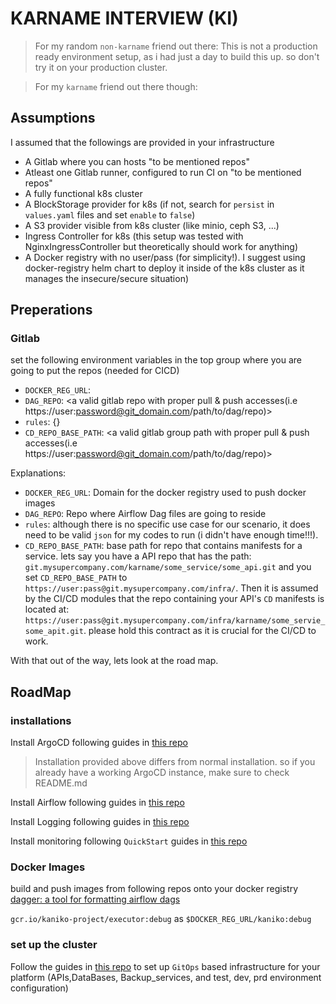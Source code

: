 # KARNAME INTERVIEW (KI)

> For my random `non-karname` friend out there: This is not a production ready environment setup, as i had just a day to build this up.
so don't try it on your production cluster.

> For my `karname` friend out there though:

## Assumptions 
I assumed that the followings are provided in your infrastructure
- A Gitlab where you can hosts "to be mentioned repos" 
- Atleast one Gitlab runner, configured to run CI on "to be mentioned repos"
- A fully functional k8s cluster
- A BlockStorage provider for k8s (if not, search for `persist` in `values.yaml` files and set `enable` to `false`)
- A S3 provider visible from k8s cluster (like minio, ceph S3, ...)
- Ingress Controller for k8s (this setup was tested with NginxIngressController but theoretically should work for anything)
- A Docker registry with no user/pass (for simplicity!). I suggest using docker-registry helm chart to deploy it inside of the k8s cluster as it manages the insecure/secure situation)

## Preperations

### Gitlab 
set the following environment variables in the top group where you are going to put the repos (needed for CICD)
- `DOCKER_REG_URL`: <Docker Registry Domain> 
- `DAG_REPO`: <a valid gitlab repo with proper pull & push accesses(i.e https://user:password@git_domain.com/path/to/dag/repo)>
- `rules`: {} 
- `CD_REPO_BASE_PATH`: <a valid gitlab group path with proper pull & push accesses(i.e https://user:password@git_domain.com/path/to/dag/repo)>

Explanations: 
- `DOCKER_REG_URL`: Domain for the docker registry used to push docker images
- `DAG_REPO`: Repo where Airflow Dag files are going to reside
- `rules`: although there is no specific use case for our scenario, it does need to be valid `json` for my codes to run (i didn't have enough time!!!).
- `CD_REPO_BASE_PATH`: base path for repo that contains manifests for a service.
lets say you have a API repo that has the path: `git.mysupercompany.com/karname/some_service/some_api.git` and you set `CD_REPO_BASE_PATH` to `https://user:pass@git.mysupercompany.com/infra/`. Then it is assumed by the CI/CD modules that the repo containing your API's `CD` manifests is located at: `https://user:pass@git.mysupercompany.com/infra/karname/some_servie_some_apit.git`.
please hold this contract as it is crucial for the CI/CD to work.

With that out of the way, lets look at the road map.

## RoadMap

### installations 
Install ArgoCD following guides in [this repo](https://github.com/karname-interview/argocd)
> Installation provided above differs from normal installation. so if you already have a working ArgoCD instance, make sure to check README.md

Install Airflow following guides in [this repo](https://github.com/karname-interview/airflow)

Install Logging following guides in [this repo](https://github.com/karname-interview/logging)

Install monitoring following `QuickStart` guides in [this repo](https://github.com/karname-interview/monitoring)


### Docker Images 
build and push images from following repos onto your docker registry
[dagger: a tool for formatting airflow dags](https://github.com/karname-interview/dagger)

`gcr.io/kaniko-project/executor:debug` as `$DOCKER_REG_URL/kaniko:debug`


### set up the cluster
Follow the guides in [this repo]() to set up `GitOps` based infrastructure for your platform (APIs,DataBases, Backup_services, and test, dev, prd environment configuration)




